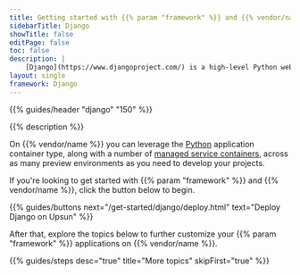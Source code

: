 ```yaml
---
title: Getting started with {{% param "framework" %}} and {{% vendor/name %}}
sidebarTitle: Django
showTitle: false
editPage: false
toc: false
description: |
    [Django](https://www.djangoproject.com/) is a high-level Python web framework that encourages rapid development and clean, pragmatic design.
layout: single
framework: Django
---
```


{{% guides/header "django" "150" %}}

{{% description %}}

On {{% vendor/name %}} you can leverage the [Python](/languages/python/_index.md) application container type, along with a number of [managed service containers](/add-services/), across as many preview environments as you need to develop your projects. 

If you're looking to get started with {{% param "framework" %}} and {{% vendor/name %}}, click the button below to begin.

{{% guides/buttons next="/get-started/django/deploy.html" text="Deploy Django on Upsun" %}}

After that, explore the topics below to further customize your {{% param "framework" %}} applications on {{% vendor/name %}}.

{{% guides/steps desc="true" title="More topics" skipFirst="true" %}}
